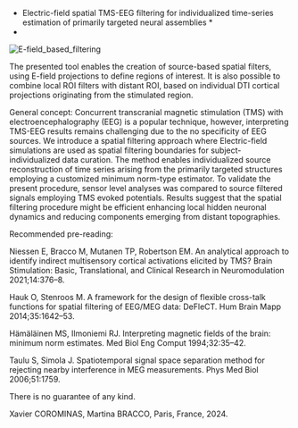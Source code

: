 * Electric-field spatial TMS-EEG filtering for individualized time-series estimation of primarily targeted neural assemblies *
* 
![E-field_based_filtering](https://github.com/user-attachments/assets/fbe49df2-44b3-4232-a213-839d321503f4)



The presented tool enables the creation of source-based spatial filters, using E-field projections to define regions of interest.
It is also possible to combine local ROI filters with distant ROI, based on individual DTI cortical projections originating from the stimulated region.


General concept:
Concurrent transcranial magnetic stimulation (TMS)  with electroencephalography (EEG) is a popular technique, however, interpreting TMS-EEG results remains challenging due to the no specificity of EEG sources. We introduce a spatial filtering approach where Electric-field simulations are used as spatial filtering boundaries for subject-individualized data curation. The method enables individualized source reconstruction of time series arising from the primarily targeted structures employing a customized minimum norm-type estimator. To validate the present procedure, sensor level analyses was compared to source filtered signals employing TMS evoked potentials. Results suggest that the spatial filtering procedure might be efficient enhancing local hidden neuronal dynamics and reducing components emerging from distant topographies. 





Recommended pre-reading: 

Niessen E, Bracco M, Mutanen TP, Robertson EM. An analytical approach to identify indirect multisensory cortical activations elicited by TMS? Brain Stimulation: Basic, Translational, and Clinical Research in Neuromodulation 2021;14:376–8.

Hauk O, Stenroos M. A framework for the design of flexible cross-talk functions for spatial filtering of EEG/MEG data: DeFleCT. Hum Brain Mapp 2014;35:1642–53.

Hämäläinen MS, Ilmoniemi RJ. Interpreting magnetic fields of the brain: minimum norm estimates. Med Biol Eng Comput 1994;32:35–42.

Taulu S, Simola J. Spatiotemporal signal space separation method for rejecting nearby interference in MEG measurements. Phys Med Biol 2006;51:1759. 


There is no guarantee of any kind.

Xavier COROMINAS,
Martina BRACCO,
Paris, France, 2024.
